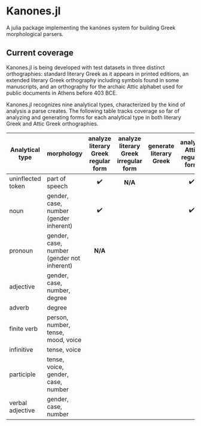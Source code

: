 # Kanones.jl

A julia package implementing the kanónes system for building Greek morphological parsers.


## Current coverage



Kanones.jl is being developed with test datasets in three distinct orthographies: standard literary Greek as it appears in printed editions, an extended literary Greek orthography including symbols found in some manuscripts, and an orthography for the archaic Attic alphabet used for public documents in Athens before 403 BCE.


Kanones.jl recognizes nine analytical types, characterized by the kind of analysis a parse creates.  The following table tracks coverage so far of analyzing and generating forms for each analytical type in both literary Greek and Attic Greek orthographies.


| Analytical type | morphology | analyze literary Greek regular form |  analyze literary Greek irregular form  |  generate literary Greek | analyze Attic regular form | analyze Attic irregular form  | generate Attic |
| --- | --- | :---: | :---: | :---: | :---: | :---: | :---: |
| uninflected token | part of speech | ✔️  | **N/A** | |   ✔️ | **N/A** | |
| noun | gender, case, number (gender inherent) | ✔️ |  | | ✔️ |  | |
| pronoun | gender, case, number (gender not inherent) |  **N/A** | | | || |
| adjective | gender, case, number, degree | | | | || |
| adverb | degree |  | | | || |
| finite verb | person, number, tense, mood, voice | | | | || |
| infinitive | tense, voice|| | | || |
| participle | tense, voice, gender, case, number | | | | || |
| verbal adjective |  gender, case, number || | | || |
